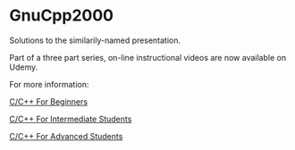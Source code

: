 # GnuCpp2000
Solutions to the similarily-named presentation.

Part of a three part series, on-line instructional videos are now available on Udemy.

For more information:

[C/C++ For Beginners](https://www.udemy.com/gnu-cpp-1000)

[C/C++ For Intermediate Students](https://www.udemy.com/gnu-cpp-2000)

[C/C++ For Advanced Students](https://www.udemy.com/gnu-cpp-3000/)
